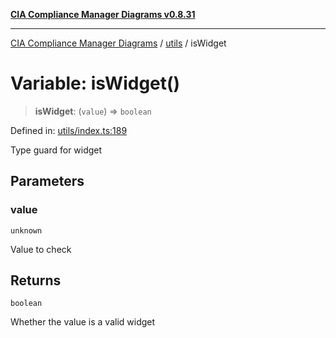 [**CIA Compliance Manager Diagrams v0.8.31**](../../README.md)

***

[CIA Compliance Manager Diagrams](../../modules.md) / [utils](../README.md) / isWidget

# Variable: isWidget()

> **isWidget**: (`value`) => `boolean`

Defined in: [utils/index.ts:189](https://github.com/Hack23/cia-compliance-manager/blob/85c025371255f412469ec0119911b7cb143a6212/src/utils/index.ts#L189)

Type guard for widget

## Parameters

### value

`unknown`

Value to check

## Returns

`boolean`

Whether the value is a valid widget
